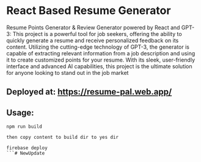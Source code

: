 # React Based Resume Generator

Resume Points Generator & Review Generator powered by React and GPT-3: This project is a powerful tool for job seekers, offering the ability to quickly generate a resume and receive personalized feedback on its content. Utilizing the cutting-edge technology of GPT-3, the generator is capable of extracting relevant information from a job description and using it to create customized points for your resume. With its sleek, user-friendly interface and advanced AI capabilities, this project is the ultimate solution for anyone looking to stand out in the job market

## Deployed at: https://resume-pal.web.app/

## Usage:
```
npm run build

then copy content to build dir to yes dir

firebase deploy
```# NewUpdate
